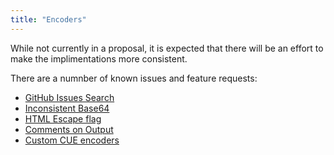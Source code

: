 ```yaml
---
title: "Encoders"
---
```


While not currently in a proposal,
it is expected that there will be
an effort to make the implimentations more consistent.

There are a numnber of known issues and feature requests:

- [GitHub Issues Search](https://github.com/cue-lang/cue/search?q=encoder&type=issues)
- [Inconsistent Base64](https://github.com/cue-lang/cue/issues/1253)
- [HTML Escape flag](https://github.com/cue-lang/cue/issues/1243)
- [Comments on Output](https://github.com/cue-lang/cue/issues/1180)
- [Custom CUE encoders](https://github.com/cue-lang/cue/issues/377)


